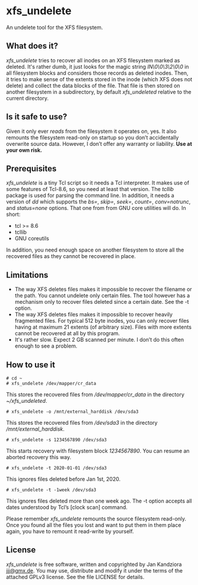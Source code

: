 # xfs_undelete
An undelete tool for the XFS filesystem.

## What does it?
*xfs_undelete* tries to recover all inodes on an XFS filesystem marked as deleted.
It's rather dumb, it just looks for the magic string *IN\0\0\3\2\0\0* in all filesystem blocks and considers those records as deleted inodes.
Then, it tries to make sense of the extents stored in the inode (which XFS does not delete) and collect the data blocks of the file.
That file is then stored on another filesystem in a subdirectory, by default *xfs_undeleted* relative to the current directory.

## Is it safe to use?
Given it only ever *reads* from the filesystem it operates on, yes.
It also remounts the filesystem read-only on startup so you don’t accidentally overwrite source data.
However, I don’t offer any warranty or liability. **Use at your own risk.**

## Prerequisites
*xfs_undelete* is a tiny Tcl script so it needs a Tcl interpreter. It makes use of some features of Tcl-8.6, so you need at least that version. The *tcllib* package is used for parsing the command line. In addition, it needs a version of *dd* which supports the *bs=*, *skip=*, *seek=*, *count=*, *conv=notrunc*, and *status=none* options. That one from from GNU core utilities will do. In short:

- tcl >= 8.6
- tcllib
- GNU coreutils

In addition, you need enough space on another filesystem to store all the recovered files as they cannot be recovered in place.

## Limitations
- The way XFS deletes files makes it impossible to recover the filename or the path. You cannot undelete only certain files. The tool however has a mechanism only to recover files deleted since a certain date. See the -t option.
- The way XFS deletes files makes it impossible to recover heavily fragmented files. For typical 512 byte inodes, you can only recover files having at maximum 21 extents (of arbitrary size). Files with more extents cannot be recovered at all by this program.
- It's rather slow. Expect 2 GB scanned per minute. I don’t do this often enough to see a problem.

## How to use it

	# cd ~
	# xfs_undelete /dev/mapper/cr_data

This stores the recovered files from */dev/mapper/cr_data* in the directory *~/xfs_undeleted*.

	# xfs_undelete -o /mnt/external_harddisk /dev/sda3

This stores the recovered files from */dev/sda3* in the directory */mnt/external_harddisk*.

	# xfs_undelete -s 1234567890 /dev/sda3

This starts recovery with filesystem block *1234567890*. You can resume an aborted recovery this way.

	# xfs_undelete -t 2020-01-01 /dev/sda3

This ignores files deleted before Jan 1st, 2020.

	# xfs_undelete -t -1week /dev/sda3

This ignores files deleted more than one week ago. The -t option accepts all dates understood by Tcl’s [clock scan] command.


Please remember *xfs_undelete* remounts the source filesystem read-only.
Once you found all the files you lost and want to put them in them place again, you have to remount it read-write by yourself.

## License
*xfs_undelete* is free software, written and copyrighted by
Jan Kandziora <jjj@gmx.de>. You may use, distribute and modify it under the
terms of the attached GPLv3 license. See the file LICENSE for details.
